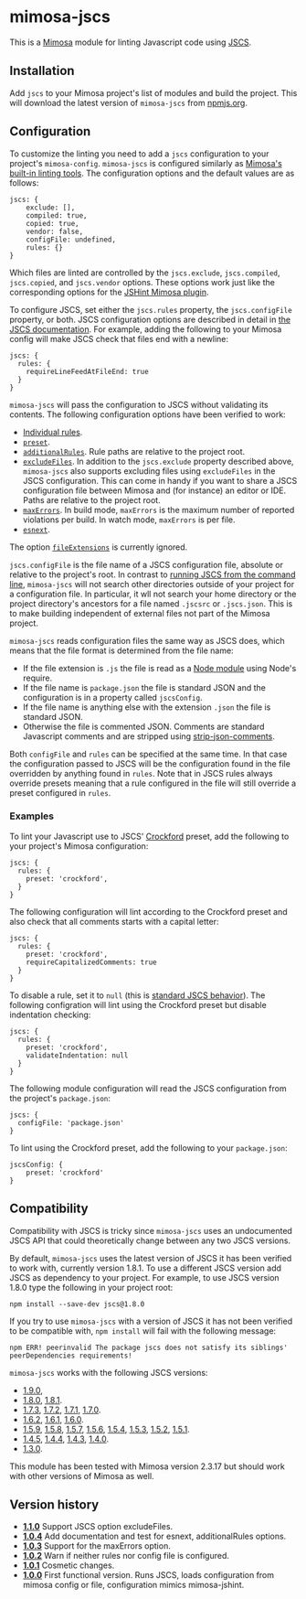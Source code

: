 mimosa-jscs
===========

This is a [Mimosa](http://mimosa.io) module for linting Javascript
code using [JSCS](https://github.com/jscs-dev/node-jscs/tree/v1.8.1).

Installation
------------

Add `jscs` to your Mimosa project's list of modules and build the
project. This will download the latest version of `mimosa-jscs` from
[npmjs.org](https://www.npmjs.org/package/mimosa-jscs).

Configuration
-------------

To customize the linting you need to add a `jscs` configuration to
your project's `mimosa-config`. `mimosa-jscs` is configured similarly
as [Mimosa's built-in linting
tools](http://mimosa.io/configuration.html#lint). The configuration
options and the default values are as follows:

    jscs: {
        exclude: [],
        compiled: true,
        copied: true,
        vendor: false,
        configFile: undefined,
        rules: {}
    }

Which files are linted are controlled by the `jscs.exclude`,
`jscs.compiled`, `jscs.copied`, and `jscs.vendor` options. These
options work just like the corresponding options for the
[JSHint Mimosa plugin](http://mimosa.io/configuration.html#lint).

To configure JSCS, set either the `jscs.rules` property, the
`jscs.configFile` property, or both. JSCS configuration options are
described in detail in [the JSCS
documentation](https://github.com/jscs-dev/node-jscs/tree/v1.8.1#options). For
example, adding the following to your Mimosa config will make JSCS
check that files end with a newline:

    jscs: {
      rules: {
        requireLineFeedAtFileEnd: true
      }
    }

`mimosa-jscs` will pass the configuration to JSCS without validating
its contents. The following configuration options have been verified
to work:

* [Individual rules](https://github.com/jscs-dev/node-jscs/tree/v1.8.1#rules).
* [`preset`](https://github.com/jscs-dev/node-jscs/tree/v1.8.1#preset).
* [`additionalRules`](https://github.com/jscs-dev/node-jscs/tree/v1.8.1#additionalrules).
  Rule paths are relative to the project root.
* [`excludeFiles`](https://github.com/jscs-dev/node-jscs/tree/v1.8.1#excludefiles).
  In addition to the `jscs.exclude` property described above,
  `mimosa-jscs` also supports excluding files using `excludeFiles` in
  the JSCS configuration. This can come in handy if you want to share
  a JSCS configuration file between Mimosa and (for instance) an
  editor or IDE. Paths are relative to the project root.
* [`maxErrors`](https://github.com/jscs-dev/node-jscs/tree/v1.8.1#maxerrors). In
  build mode, `maxErrors` is the maximum number of reported violations
  per build. In watch mode, `maxErrors` is per file.
* [`esnext`](https://github.com/jscs-dev/node-jscs/tree/v1.8.1#esnext).

The option
[`fileExtensions`](https://github.com/jscs-dev/node-jscs/tree/v1.8.1#fileextensions)
is currently ignored.

`jscs.configFile` is the file name of a JSCS configuration file,
absolute or relative to the project's root. In contrast to [running
JSCS from the command
line](https://github.com/jscs-dev/node-jscs/tree/v1.8.1#cli),
`mimosa-jscs` will not search other directories outside of your
project for a configuration file. In particular, it wll not search
your home directory or the project directory's ancestors for a file
named `.jscsrc` or `.jscs.json`. This is to make building independent
of external files not part of the Mimosa project.

`mimosa-jscs` reads configuration files the same way as JSCS does,
which means that the file format is determined from the file name:
* If the file extension is `.js` the file is read as a [Node
  module](http://nodejs.org/api/modules.html) using Node's require.
* If the file name is `package.json` the file is standard JSON and the
  configuration is in a property called `jscsConfig`.
* If the file name is anything else with the extension `.json` the
  file is standard JSON.
* Otherwise the file is commented JSON. Comments are standard
  Javascript comments and are stripped using
  [strip-json-comments](https://www.npmjs.org/package/strip-json-comments).

Both `configFile` and `rules` can be specified at the same time. In
that case the configuration passed to JSCS will be the configuration
found in the file overridden by anything found in `rules`. Note that
in JSCS rules always override presets meaning that a rule configured
in the file will still override a preset configured in `rules`.

### Examples

To lint your Javascript use to JSCS'
[Crockford](http://javascript.crockford.com/code.html) preset, add the
following to your project's Mimosa configuration:

    jscs: {
      rules: {
        preset: 'crockford',
      }
    }

The following configuration will lint according to the Crockford
preset and also check that all comments starts with a capital letter:

    jscs: {
      rules: {
        preset: 'crockford',
        requireCapitalizedComments: true
      }
    }

To disable a rule, set it to `null` (this is [standard JSCS
behavior](https://github.com/jscs-dev/node-jscs/tree/v1.8.1#example-1)).
The following configration will lint using the Crockford preset but
disable indentation checking:

    jscs: {
      rules: {
        preset: 'crockford',
        validateIndentation: null
      }
    }

The following module configuration will read the JSCS configuration
from the project's `package.json`:

    jscs: {
      configFile: 'package.json'
    }

To lint using the Crockford preset, add the following to your
`package.json`:

    jscsConfig: {
        preset: 'crockford'
    }

Compatibility
-------------

Compatibility with JSCS is tricky since `mimosa-jscs` uses an
undocumented JSCS API that could theoretically change between any two
JSCS versions.

By default, `mimosa-jscs` uses the latest version of JSCS it has been
verified to work with, currently version 1.8.1. To use a different
JSCS version add JSCS as dependency to your project. For example, to
use JSCS version 1.8.0 type the following in your project root:

    npm install --save-dev jscs@1.8.0

If you try to use `mimosa-jscs` with a version of JSCS it has not been
verified to be compatible with, `npm install` will fail with the
following message:

    npm ERR! peerinvalid The package jscs does not satisfy its siblings' peerDependencies requirements!

`mimosa-jscs` works with the following JSCS versions:

* [1.9.0](https://github.com/jscs-dev/node-jscs/tree/v1.9.0),
* [1.8.0](https://github.com/jscs-dev/node-jscs/tree/v1.8.0),
  [1.8.1](https://github.com/jscs-dev/node-jscs/tree/v1.8.1).
* [1.7.3](https://github.com/jscs-dev/node-jscs/tree/v1.7.3),
  [1.7.2](https://github.com/jscs-dev/node-jscs/tree/v1.7.2),
  [1.7.1](https://github.com/jscs-dev/node-jscs/tree/v1.7.1),
  [1.7.0](https://github.com/jscs-dev/node-jscs/tree/v1.7.0).
* [1.6.2](https://github.com/jscs-dev/node-jscs/tree/v1.6.2),
  [1.6.1](https://github.com/jscs-dev/node-jscs/tree/v1.6.1),
  [1.6.0](https://github.com/jscs-dev/node-jscs/tree/v1.6.0).
* [1.5.9](https://github.com/jscs-dev/node-jscs/tree/v1.5.9),
  [1.5.8](https://github.com/jscs-dev/node-jscs/tree/v1.5.8),
  [1.5.7](https://github.com/jscs-dev/node-jscs/tree/v1.5.7),
  [1.5.6](https://github.com/jscs-dev/node-jscs/tree/v1.5.6),
  [1.5.4](https://github.com/jscs-dev/node-jscs/tree/v1.5.4),
  [1.5.3](https://github.com/jscs-dev/node-jscs/tree/v1.5.3),
  [1.5.2](https://github.com/jscs-dev/node-jscs/tree/v1.5.2),
  [1.5.1](https://github.com/jscs-dev/node-jscs/tree/v1.5.1).
* [1.4.5](https://github.com/jscs-dev/node-jscs/tree/v1.4.5),
  [1.4.4](https://github.com/jscs-dev/node-jscs/tree/v1.4.4),
  [1.4.3](https://github.com/jscs-dev/node-jscs/tree/v1.4.3),
  [1.4.0](https://github.com/jscs-dev/node-jscs/tree/v1.4.0).
* [1.3.0](https://github.com/jscs-dev/node-jscs/tree/v1.3.0).

This module has been tested with Mimosa version 2.3.17 but should work
with other versions of Mimosa as well.

Version history
---------------

* **[1.1.0](https://github.com/al-broco/mimosa-jscs/tree/v1.1.0)**
  Support JSCS option excludeFiles.
* **[1.0.4](https://github.com/al-broco/mimosa-jscs/tree/v1.0.4)**
  Add documentation and test for esnext, additionalRules options.
* **[1.0.3](https://github.com/al-broco/mimosa-jscs/tree/v1.0.3)**
  Support for the maxErrors option.
* **[1.0.2](https://github.com/al-broco/mimosa-jscs/tree/v1.0.2)**
  Warn if neither rules nor config file is configured.
* **[1.0.1](https://github.com/al-broco/mimosa-jscs/tree/v1.0.1)**
  Cosmetic changes.
* **[1.0.0](https://github.com/al-broco/mimosa-jscs/tree/v1.0.0)**
  First functional version. Runs JSCS, loads configuration from mimosa
  config or file, configuration mimics mimosa-jshint.
